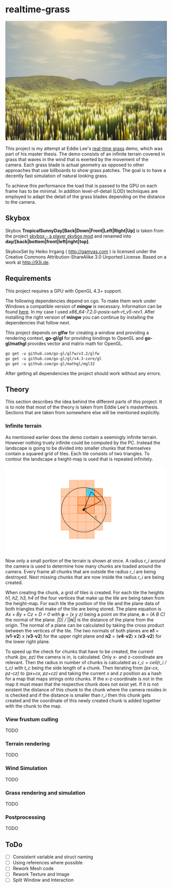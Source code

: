 # realtime-grass

![cover](/assets/images/github/cover.png)

This project is my attempt at Eddie Lee's [real-time grass](http://www.eddietree.com/#/grass/) demo, which was part of his master thesis. The demo consists of an infinite terrain covered in grass that waves in the wind that is exerted by the movement of the camera. Each grass blade is actual geometry as opposed to other approaches that use billboards to show grass patches. The goal is to have a decently fast simulation of natural looking grass.

To achieve this performance the load that is passed to the GPU on each frame has to be minimal. In addition level-of-detail (LOD) techniques are employed to adapt the detail of the grass blades depending on the distance to the camera.

## Skybox

Skybox **TropicalSunnyDay[Back|Down|Front|Left|Right|Up]** is taken from the project [skybox - a player skybox mod](http://minetest.daconcepts.com/my-main-mod-archive/sofars_mods/skybox/textures/) and renamed into **day/[back|bottom|front|left|right|top]**.

SkyboxSet by Heiko Irrgang ( http://gamvas.com ) is licensed under
the Creative Commons Attribution-ShareAlike 3.0 Unported License.
Based on a work at http://93i.de.


## Requirements
This project requires a GPU with OpenGL 4.3+ support.

The following dependencies depend on cgo. To make them work under Windows a compatible version of **mingw** is necessary. Information can be found [here](https://github.com/go-gl/glfw/issues/91). In my case I used *x86_64-7.2.0-posix-seh-rt_v5-rev1*. After installing the right version of **mingw** you can continue by installing the dependencies that follow next.

This project depends on **glfw** for creating a window and providing a rendering context, **go-gl/gl** for providing bindings to OpenGL and **go-gl/mathgl** provides vector and matrix math for OpenGL.
```
go get -u github.com/go-gl/glfw/v3.2/glfw
go get -u github.com/go-gl/gl/v4.3-core/gl
go get -u github.com/go-gl/mathgl/mgl32
```
After getting all dependencies the project should work without any errors.

## Theory

This section describes the idea behind the different parts of this project. It is to note that most of the theory is taken from Eddie Lee's masterthesis. Sections that are taken from somewhere else will be mentioned explicitly.

### Infinite terrain

As mentioned earlier does the demo contain a seemingly infinite terrain. However nothing truely infinite could be computed by the PC. Instead the landscape is going to be divided into smaller chunks that themselves contain a squared grid of tiles. Each tile consists of two triangles. To contour the landscape a height-map is used that is repeated infinitely.

![infinite terrain](/assets/images/github/infinite_terrain.png)

Now only a small portion of the terrain is shown at once. A radius *r_i* around the camera is used to determine how many chunks are loaded around the camera. Every frame all chunks that are outside the radius *r_i* are being destroyed. Next missing chunks that are now inside the radius *r_i* are being created.

When creating the chunk, a grid of tiles is created. For each tile the heights *h1, h2, h3, h4* of the four vertices that make up the tile are being taken from the height-map. For each tile the position of the tile and the plane data of both triangles that make of the tile are being stored. The plane equation is *Ax + By + Cz + D = 0* with **p** *= (x y z)* being a point on the plane, **n** *= (A B C)* the normal of the plane. *|D| /* ||**n**|| is the distance of the plane from the origin. The normal of a plane can be calculated by taking the cross product between the vertices of the tile. The two normals of both planes are **n1** = (**v1**-**v2**) x (**v3**-**v2**) for the upper right plane and **n2** = (**v4**-**v2**) x (**v3**-**v2**) for the lower right plane.

To speed up the check for chunks that have to be created, the current chunk *(px, pz)* the camera is in, is calculated. Only x- and z-coordinate are relevant. Then the radius in number of chunks is calculated as *r_c = ceil(r_i / t_c)* with *t_c* being the side length of a chunk. Then iterating from *(px-cx, pz-cz)* to *(px+cx, pz+cz)* and taking the current *x* and *z* position as a hash for a map that maps strings onto chunks. If the x-z-coordinate is not in the map it must mean that the respective chunk does not exist yet. If it is not existent the distance of this chunk to the chunk where the camera resides in is checked and if the distance is smaller than *r_i* then this chunk gets created and the coordinate of this newly created chunk is added together with the chunk to the map.

### View frustum culling

TODO

### Terrain rendering

TODO

### Wind Simulation

TODO

### Grass rendering and simulation

TODO

### Postprocessing

TODO 

## ToDo

- [ ] Consistent variable and struct naming
- [ ] Using references where possible
- [ ] Rework Mesh code
- [ ] Rework Texture and Image
- [ ] Split Window and Interaction